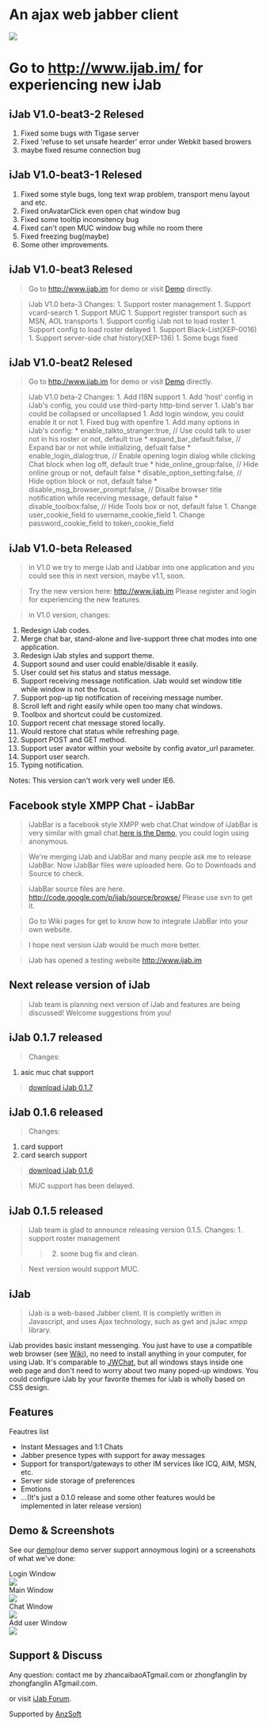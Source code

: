 # An ajax web jabber client #
[![](https://www.paypal.com/en_US/i/btn/btn_donateCC_LG.gif)](https://www.paypal.com/cgi-bin/webscr?cmd=_donations&business=3VPPFVMPRKZSE&lc=C2&item_name=ijab&currency_code=USD&bn=PP%2dDonationsBF%3abtn_donateCC_LG%2egif%3aNonHosted)



# Go to http://www.ijab.im/ for experiencing new iJab #
## iJab V1.0-beat3-2 Relesed ##

  1. Fixed some bugs with Tigase server
  1. Fixed 'refuse to set unsafe hearder' error under Webkit based browers
  1. maybe fixed resume connection bug

## iJab V1.0-beat3-1 Relesed ##

  1. Fixed some style bugs, long text wrap problem, transport menu layout and etc.
  1. Fixed onAvatarClick even open chat window bug
  1. Fixed some tooltip inconsitency bug
  1. Fixed can't open MUC window bug while no room there
  1. Fixed freezing bug(maybe)
  1. Some other improvements.

## iJab V1.0-beat3 Relesed ##

> Go to http://www.ijab.im for demo or visit [Demo](http://samespace.anzsoft.com/webim/ijab_bar/iJab.html) directly.

> iJab V1.0 beta-3 Changes:
    1. Support roster management
    1. Support vcard-search
    1. Support MUC
    1. Support register transport such as MSN, AOL transports
    1. Support config iJab not to load roster
    1. Support config to load roster delayed
    1. Support Black-List(XEP-0016)
    1. Support server-side chat history(XEP-136)
    1. Some bugs fixed


## iJab V1.0-beat2 Relesed ##

> Go to http://www.ijab.im for demo or visit [Demo](http://samespace.anzsoft.com/webim/ijab_bar/iJab.html) directly.

> iJab V1.0 beta-2 Changes:
    1. Add I18N support
    1. Add 'host' config in iJab's config, you could use third-party http-bind server
    1. iJab's bar could be collapsed or uncollapsed
    1. Add login window, you could enable it or not
    1. Fixed bug with openfire
    1. Add many options in iJab's config:
      * enable\_talkto\_stranger:true,   // Use could talk to user not in his roster or not, default true
      * expand\_bar\_default:false,      // Expand bar or not while initializing, defualt false
      * enable\_login\_dialog:true,      // Enable opening login dialog while clicking Chat block when log off, default true
      * hide\_online\_group:false,       // Hide online group or not, default false
      * disable\_option\_setting:false,  // Hide option block or not, default false
      * disable\_msg\_browser\_prompt:false, // Disalbe browser title notification while receiving message, default false
      * disable\_toolbox:false,            // Hide Tools box or not, default false
    1. Change user\_cookie\_field to username\_cookie\_field
    1. Change password\_cookie\_field to token\_cookie\_field

## iJab V1.0-beta Released ##
> in V1.0 we try to merge iJab and iJabbar into one application and you could see this in next version, maybe v1.1, soon.

> Try the new version here: http://www.ijab.im  Please register and login for experiencing the new features.

> in V1.0 version, changes:

  1. Redesign iJab codes.
  1. Merge chat bar, stand-alone and live-support three chat modes into one application.
  1. Redesign iJab styles and support theme.
  1. Support sound and user could enable/disable it easily.
  1. User could set his status and status message.
  1. Support receiving message notification. iJab would set window title while window is not the focus.
  1. Support pop-up tip notification of receiving message number.
  1. Scroll left and right easily while open too many chat windows.
  1. Toolbox and shortcut could be customized.
  1. Support recent chat message stored locally.
  1. Would restore chat status while refreshing page.
  1. Support POST and GET method.
  1. Support user avator within your website by config avator\_url parameter.
  1. Support user search.
  1. Typing notification.

Notes: This version can't work very well under IE6.


## Facebook style XMPP Chat - iJabBar ##
> iJabBar is a facebook style XMPP web chat.Chat window of iJabBar is very similar with gmail chat.[here is the Demo](http://samespace.anzsoft.com/webim/ijab_bar/iJab.html), you could login using anonymous.

> We're merging iJab and iJabBar and many people ask me to release iJabBar. Now iJabBar files were uploaded here. Go to Downloads and Source to check.

> iJabBar source files are here. http://code.google.com/p/ijab/source/browse/ Please use svn to get it.

> Go to Wiki pages for get to know how to integrate iJabBar into your own website.

> I hope next version iJab would be much more better.

> iJab has opened a testing website http://www.ijab.im

## Next release version of iJab ##
> iJab team is planning next version of iJab and features are being discussed!
> Welcome suggestions from you!

## iJab 0.1.7 released ##
> Changes:
  1. asic muc chat support

> [download iJab 0.1.7](http://ijab.googlecode.com/files/iJab-0.1.7.zip)

## iJab 0.1.6 released ##
> Changes:
  1. card support
  1. card search support

> [download iJab 0.1.6](http://ijab.googlecode.com/files/iJab-0.1.6.zip)

> MUC support has been delayed.

## iJab 0.1.5 released ##
> iJab team is glad to announce releasing version 0.1.5.
> Changes:
    1. support roster management
> > 2. some bug fix and clean.

> Next version would support MUC.

## iJab ##
> iJab is a web-based Jabber client. It is completly written in Javascript, and uses Ajax technology, such as gwt and jsJac xmpp library.

iJab provides basic instant messenging. You just have to use a compatible web browser (see [Wiki](http://code.google.com/p/ijab/w/list)), no need to install anything in your computer, for using iJab. It's comparable to [JWChat](http://blog.jwchat.org/jwchat/), but all windows stays inside one web page and don't need to worry about two many poped-up windows. You could configure iJab by your favorite themes for iJab is wholly based on CSS design.

## Features ##
Feautres list
  * Instant Messages and 1:1 Chats
  * Jabber presence types with support for away messages
  * Support for transport/gateways to other IM services like ICQ, AIM, MSN, etc.
  * Server side storage of preferences
  * Emotions
  * ...(It's just a 0.1.0 release and some other features would be implemented in later release version)

## Demo & Screenshots ##
See our [demo](http://samespace.anzsoft.com/webim/iJab/iJab.html)(our demo server support annoymous login) or a screenshots of what we've done:

<div>
Login Window<br />
<a href='http://code.google.com/p/ijab/'><img src='http://ijab.googlecode.com/svn/wiki/ijab_login.png' /></a>
</div>
<div>
Main Window<br />
<a href='http://code.google.com/p/ijab/'><img src='http://ijab.googlecode.com/svn/wiki/iJab_main.JPG' /></a>
</div>
<div>
Chat Window<br />
<a href='http://code.google.com/p/ijab/'><img src='http://ijab.googlecode.com/svn/wiki/ijab_chat_window.png' /></a>
</div>
<div>
Add user Window<br />
<a href='http://code.google.com/p/ijab/'><img src='http://ijab.googlecode.com/svn/wiki/ijab_add_user.png' /></a>
</div>


## Support & Discuss ##
Any question: contact me by zhancaibaoATgmail.com or zhongfanglin by zhongfanglin ATgmail.com.

or visit [iJab Forum](http://www.ijab.im/forum).


Supported by [AnzSoft](http://www.anzsoft.com)